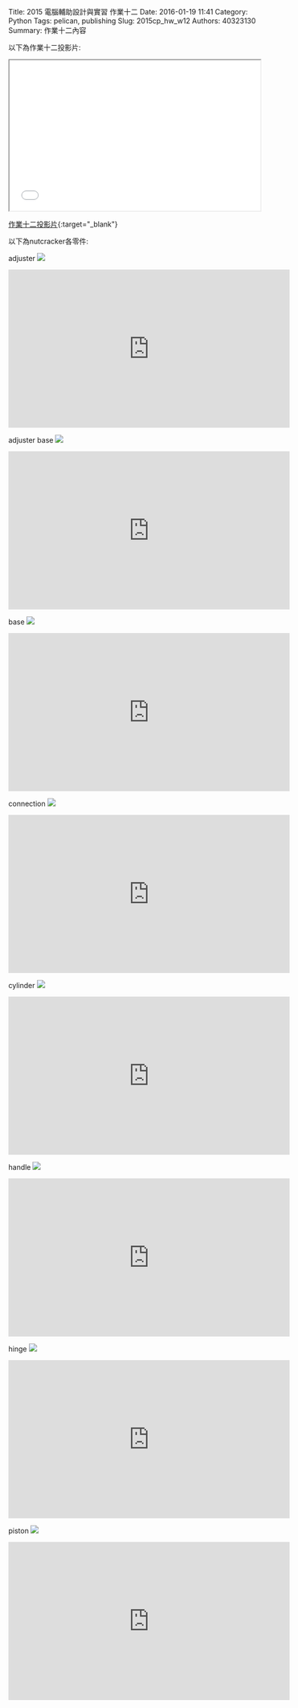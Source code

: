Title: 2015 電腦輔助設計與實習 作業十二
Date: 2016-01-19 11:41
Category: Python
Tags: pelican, publishing
Slug: 2015cp_hw_w12
Authors: 40323130
Summary: 作業十二內容

以下為作業十二投影片:

<iframe src="40323130_cp_w12_p.html" width="500" height="300"></iframe>

[作業十二投影片](40323130_cp_w12_p.html){:target="_blank"}

以下為nutcracker各零件:

adjuster
<img src="https://copy.com/W7Xxkf6K62HhFqnN">
<iframe width="560" height="315" src="https://www.youtube.com/embed/zd8Ldm8I6IM" frameborder="0" allowfullscreen></iframe>

adjuster base
<img src="https://copy.com/t1nrbCCSSlON69pD">
<iframe width="560" height="315" src="https://www.youtube.com/embed/JuVt9P7ZnAY" frameborder="0" allowfullscreen></iframe>

base
<img src="https://copy.com/uqdqkxPC1kyPqnE1">
<iframe width="560" height="315" src="https://www.youtube.com/embed/PmHRnSLyxp8" frameborder="0" allowfullscreen></iframe>

connection
<img src="https://copy.com/wtmJHPtVif0maMMO">
<iframe width="560" height="315" src="https://www.youtube.com/embed/0qP7rgwBx9Y" frameborder="0" allowfullscreen></iframe>

cylinder
<img src="https://copy.com/VXHM1OC12kpxj3RP">
<iframe width="560" height="315" src="https://www.youtube.com/embed/-6wFV2PcE58" frameborder="0" allowfullscreen></iframe>

handle
<img src="https://copy.com/bBuOktO2aEQPXcrW">
<iframe width="560" height="315" src="https://www.youtube.com/embed/Y63XTXaC1XM" frameborder="0" allowfullscreen></iframe>

hinge
<img src="https://copy.com/0mwycWxLeiHmbpH4">
<iframe width="560" height="315" src="https://www.youtube.com/embed/4rytRgSJlbI" frameborder="0" allowfullscreen></iframe>

piston
<img src="https://copy.com/LuVXyyZm1oAZnmJ0">
<iframe width="560" height="315" src="https://www.youtube.com/embed/dAByR2s-36w" frameborder="0" allowfullscreen></iframe>
